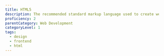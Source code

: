 ```yaml
---
title: HTML5
description: The recommended standard markup language used to create web pages.
proficiency: 2
parentCategory: Web Development 
categoryLevel: 1
tags:
  - design
  - frontend
  - html
---
```

